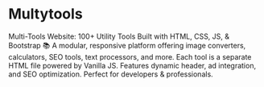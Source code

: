 # Multytools
Multi-Tools Website: 100+ Utility Tools Built with HTML, CSS, JS, &amp; Bootstrap 📚 A modular, responsive platform offering image converters, calculators, SEO tools, text processors, and more. Each tool is a separate HTML file powered by Vanilla JS. Features dynamic header, ad integration, and SEO optimization. Perfect for developers &amp; professionals.
